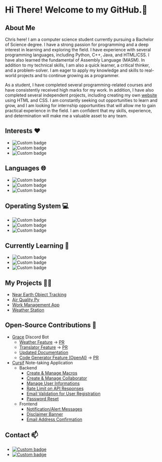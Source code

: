 # Hi There! Welcome to my GitHub.👋

## About Me
Chris here! I am a computer science student currently pursuing a Bachelor of Science degree. I have a strong passion for programming and a deep interest in learning and exploring the field. I have experience with several programming languages, including Python, C++, Java, and HTML/CSS. I have also learned the fundamental of Assembly Language (MASM). In addition to my technical skills, I am also a quick learner, a critical thinker, and a problem-solver. I am eager to apply my knowledge and skills to real-world projects and to continue growing as a programmer.

As a student, I have completed several programming-related courses and have consistently received high marks for my work. In addition, I have also completed several independent projects, including creating my own [website](https://chrisdedman.github.io) using HTML and CSS. I am constantly seeking out opportunities to learn and grow, and I am looking for internship opportunities that will allow me to gain practical experience in the field. I am confident that my skills, experience, and determination will make me a valuable asset to any team.
  
## Interests ❤️
* ![Custom badge](https://img.shields.io/badge/-Software%20Engineering-purple)
* ![Custom badge](https://img.shields.io/badge/-Embedded%20System-purple)
* ![Custom badge](https://img.shields.io/badge/-Back%20End-purple)

## Languages 🌐
* ![Custom badge](https://img.shields.io/badge/-Python-darkblue)
* ![Custom badge](https://img.shields.io/badge/-C++-darkblue)
* ![Custom badge](https://img.shields.io/badge/-Java-darkblue)

## Operating System 💻
* ![Custom badge](https://img.shields.io/badge/-MacOS-grey)
* ![Custom badge](https://img.shields.io/badge/-Linux-grey)
* ![Custom badge](https://img.shields.io/badge/-Windows-grey)

## Currently Learning 📖
* ![Custom badge](https://img.shields.io/badge/-Golang-darkred)
* ![Custom badge](https://img.shields.io/badge/-Elixir-darkred)
* ![Custom badge](https://img.shields.io/badge/-Performance%20Load%20Testing-darkred)

## My Projects 👨‍💻
* [Near Earth Object Tracking](https://github.com/chrisdedman/Near_Earth_Object)
* [Air Quality Py](https://github.com/chrisdedman/air_quality)
* [Work Management App](https://github.com/chrisdedman/work_management)
* [Weather Station](https://github.com/chrisdedman/weather_station)

## Open-Source Contributions 🧰
* [Grace](https://github.com/Code-Society-Lab/grace) Discord Bot
    * [Weather Feature](https://github.com/Code-Society-Lab/grace/blob/main/bot/extensions/weather_cog.py) -> [PR](https://github.com/Code-Society-Lab/grace/pull/51)
    * [Translator Feature](https://github.com/Code-Society-Lab/grace/blob/main/bot/extensions/translator_cog.py) -> [PR](https://github.com/Code-Society-Lab/grace/pull/81)
    * [Updated Documentation](https://github.com/Code-Society-Lab/grace/pull/88)
    * [Code Generator Feature (OpenAI)](https://github.com/Code-Society-Lab/grace/blob/main/bot/extensions/code_generator_cog.py) -> [PR](https://github.com/Code-Society-Lab/grace/pull/89)
* [Cursif](https://github.com/Code-Society-Lab/cursif) Note-taking Application
  * Backend
    * [Create & Manage Macros](https://github.com/Code-Society-Lab/cursif-backend/pull/5)
    * [Create & Manage Collaborator](https://github.com/Code-Society-Lab/cursif-backend/pull/8)
    * [Manage User Informations](https://github.com/Code-Society-Lab/cursif-backend/pull/7)
    * [Rate Limit on API Responses](https://github.com/Code-Society-Lab/cursif-backend/pull/10)
    * [Email Validation for User Registration](https://github.com/Code-Society-Lab/cursif-backend/pull/12)
    * [Password Reset](https://github.com/Code-Society-Lab/cursif-backend/pull/15)
  * Frontend
    * [Notification/Alert Messages](https://github.com/Code-Society-Lab/cursif-web/pull/7)
    * [Disclaimer Banner](https://github.com/Code-Society-Lab/cursif-web/pull/18)
    * [Email Address Confirmation](https://github.com/Code-Society-Lab/cursif-web/pull/14)

## Contact 📫
* [![Custom badge](https://img.shields.io/badge/-Twitter-darkred)](https://twitter.com/DedmanRollet)
* [![Custom badge](https://img.shields.io/badge/-Blog-darkred)](https://chrisdedman.github.io)
